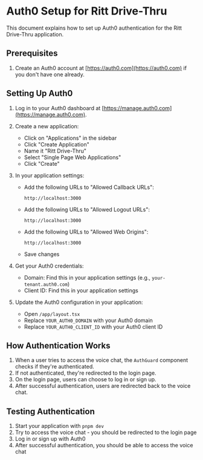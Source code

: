 # Auth0 Setup for Ritt Drive-Thru

This document explains how to set up Auth0 authentication for the Ritt Drive-Thru application.

## Prerequisites

1. Create an Auth0 account at [https://auth0.com](https://auth0.com) if you don't have one already.

## Setting Up Auth0

1. Log in to your Auth0 dashboard at [https://manage.auth0.com](https://manage.auth0.com).

2. Create a new application:
   - Click on "Applications" in the sidebar
   - Click "Create Application"
   - Name it "Ritt Drive-Thru"
   - Select "Single Page Web Applications"
   - Click "Create"

3. In your application settings:
   - Add the following URLs to "Allowed Callback URLs":
     ```
     http://localhost:3000
     ```
   - Add the following URLs to "Allowed Logout URLs":
     ```
     http://localhost:3000
     ```
   - Add the following URLs to "Allowed Web Origins":
     ```
     http://localhost:3000
     ```
   - Save changes

4. Get your Auth0 credentials:
   - Domain: Find this in your application settings (e.g., `your-tenant.auth0.com`)
   - Client ID: Find this in your application settings

5. Update the Auth0 configuration in your application:
   - Open `/app/layout.tsx`
   - Replace `YOUR_AUTH0_DOMAIN` with your Auth0 domain
   - Replace `YOUR_AUTH0_CLIENT_ID` with your Auth0 client ID

## How Authentication Works

1. When a user tries to access the voice chat, the `AuthGuard` component checks if they're authenticated.
2. If not authenticated, they're redirected to the login page.
3. On the login page, users can choose to log in or sign up.
4. After successful authentication, users are redirected back to the voice chat.

## Testing Authentication

1. Start your application with `pnpm dev`
2. Try to access the voice chat - you should be redirected to the login page
3. Log in or sign up with Auth0
4. After successful authentication, you should be able to access the voice chat

